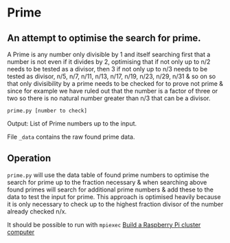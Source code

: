 # Prime
## An attempt to optimise the search for prime.

A Prime is any number only divisible by 1 and itself searching first that a number is not even if it divides by 2, optimising that if not only up to n/2 needs to be tested as a divisor, then 3 if not only up to n/3 needs to be tested as divisor, n/5, n/7, n/11, n/13, n/17, n/19, n/23, n/29, n/31 & so on so that only divisibility by a prime needs to be checked for to prove not prime & since for example we have ruled out that the number is a factor of three or two so there is no natural number greater than n/3 that can be a divisor.

`prime.py [number to check]`

Output: List of Prime numbers up to the input.


File `_data` contains the raw found prime data.

## Operation
`prime.py` will use the data table of found prime numbers to optimise the search for prime up to the fraction necessary & when searching above found primes will search for additional prime numbers & add these to the data to test the input for prime. This approach is optimised heavily because it is only necessary to check up to the highest fraction divisor of the number already checked n/x.

It should be possible to run with `mpiexec` [Build a Raspberry Pi cluster computer][1]

[1]: https://magpi.raspberrypi.com/articles/build-a-raspberry-pi-cluster-computer
